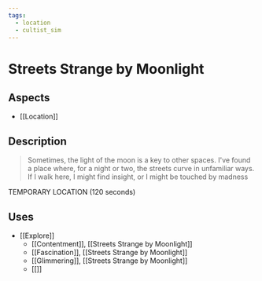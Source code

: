 ```yaml
---
tags:
  - location
  - cultist_sim
---
```


# Streets Strange by Moonlight
## Aspects
- [[Location]]
## Description

>Sometimes, the light of the moon is a key to other spaces. I've found a place where, for a night or two, the streets curve in unfamiliar ways. If I walk here, I might find insight, or I might be touched by madness

TEMPORARY LOCATION (120 seconds)

## Uses
- [[Explore]]
	- [[Contentment]], [[Streets Strange by Moonlight]]
	- [[Fascination]], [[Streets Strange by Moonlight]]
	- [[Glimmering]], [[Streets Strange by Moonlight]]
	- [[]]